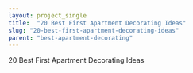 ```yaml
---
layout: project_single
title:  "20 Best First Apartment Decorating Ideas"
slug: "20-best-first-apartment-decorating-ideas"
parent: "best-apartment-decorating"
---
```

20 Best First Apartment Decorating Ideas